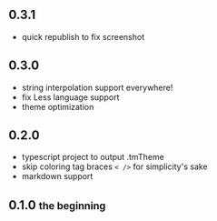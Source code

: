 ## 0.3.1
- quick republish to fix screenshot

## 0.3.0
- string interpolation support everywhere!
- fix Less language support
- theme optimization

## 0.2.0
- typescript project to output .tmTheme
- skip coloring tag braces `< />` for simplicity's sake
- markdown support

## 0.1.0 <small>the beginning</small>
